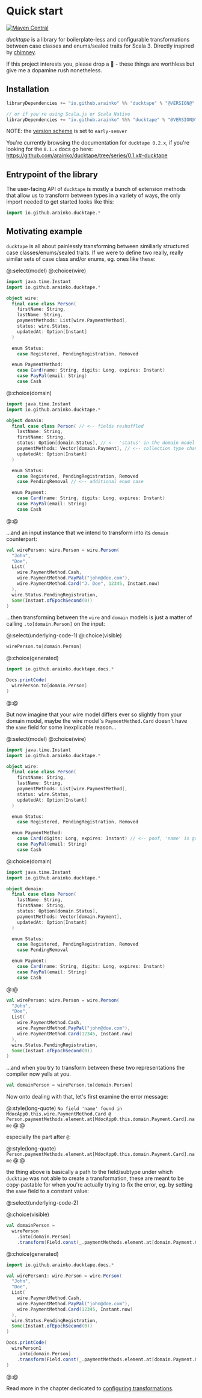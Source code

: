 # Quick start

[![Maven Central](https://maven-badges.herokuapp.com/maven-central/io.github.arainko/ducktape_3/badge.svg?style=flat-square)](https://maven-badges.herokuapp.com/maven-central/io.github.arainko/ducktape_3)

*ducktape* is a library for boilerplate-less and configurable transformations between case classes and enums/sealed traits for Scala 3. Directly inspired by [chimney](https://github.com/scalalandio/chimney).

If this project interests you, please drop a 🌟 - these things are worthless but give me a dopamine rush nonetheless.

## Installation
```scala
libraryDependencies += "io.github.arainko" %% "ducktape" % "@VERSION@"

// or if you're using Scala.js or Scala Native
libraryDependencies += "io.github.arainko" %%% "ducktape" % "@VERSION@"
```

NOTE: the [version scheme](https://www.scala-lang.org/blog/2021/02/16/preventing-version-conflicts-with-versionscheme.html) is set to `early-semver`

You're currently browsing the documentation for `ducktape 0.2.x`, if you're looking for the `0.1.x` docs go here: https://github.com/arainko/ducktape/tree/series/0.1.x#-ducktape

## Entrypoint of the library

The user-facing API of `ducktape` is mostly a bunch of extension methods that allow us to transform between types in a variety of ways, the only import needed to get started looks like this:

```scala
import io.github.arainko.ducktape.*
```

## Motivating example

`ducktape` is all about painlessly transforming between similiarly structured case classes/enums/sealed traits. If we were to define two really, really similar sets of case class and/or enums, eg. ones like these:

@:select(model)
@:choice(wire)
```scala mdoc
import java.time.Instant
import io.github.arainko.ducktape.*

object wire:
  final case class Person(
    firstName: String,
    lastName: String,
    paymentMethods: List[wire.PaymentMethod],
    status: wire.Status,
    updatedAt: Option[Instant]
  )

  enum Status:
    case Registered, PendingRegistration, Removed

  enum PaymentMethod:
    case Card(name: String, digits: Long, expires: Instant)
    case PayPal(email: String)
    case Cash
```

@:choice(domain)
```scala mdoc
import java.time.Instant
import io.github.arainko.ducktape.*

object domain:
  final case class Person( // <-- fields reshuffled
    lastName: String,
    firstName: String,
    status: Option[domain.Status], // <-- 'status' in the domain model is optional
    paymentMethods: Vector[domain.Payment], // <-- collection type changed from a List to a Vector
    updatedAt: Option[Instant]
  )

  enum Status:
    case Registered, PendingRegistration, Removed
    case PendingRemoval // <-- additional enum case

  enum Payment:
    case Card(name: String, digits: Long, expires: Instant)
    case PayPal(email: String)
    case Cash
```
@:@

...and an input instance that we intend to transform into its `domain` counterpart:
```scala mdoc:silent
val wirePerson: wire.Person = wire.Person(
  "John",
  "Doe",
  List(
    wire.PaymentMethod.Cash,
    wire.PaymentMethod.PayPal("john@doe.com"),
    wire.PaymentMethod.Card("J. Doe", 12345, Instant.now)
  ),
  wire.Status.PendingRegistration,
  Some(Instant.ofEpochSecond(0))
)
```

...then transforming between the `wire` and `domain` models is just a matter of calling `.to[domain.Person]` on the input:

@:select(underlying-code-1)
@:choice(visible)
```scala mdoc
wirePerson.to[domain.Person]
```

@:choice(generated)
```scala mdoc:passthrough
import io.github.arainko.ducktape.docs.*

Docs.printCode(
  wirePerson.to[domain.Person]
)
``` 
@:@

But now imagine that your wire model differs ever so slightly from your domain model, maybe the wire model's `PaymentMethod.Card` doesn't have the `name` field for some inexplicable reason...

@:select(model)
@:choice(wire)
```scala mdoc:reset
import java.time.Instant
import io.github.arainko.ducktape.*

object wire:
  final case class Person(
    firstName: String,
    lastName: String,
    paymentMethods: List[wire.PaymentMethod],
    status: wire.Status,
    updatedAt: Option[Instant]
  )

  enum Status:
    case Registered, PendingRegistration, Removed

  enum PaymentMethod:
    case Card(digits: Long, expires: Instant) // <-- poof, 'name' is gone
    case PayPal(email: String)
    case Cash
```

@:choice(domain)
```scala mdoc
import java.time.Instant
import io.github.arainko.ducktape.*

object domain:
  final case class Person(
    lastName: String,
    firstName: String,
    status: Option[domain.Status],
    paymentMethods: Vector[domain.Payment],
    updatedAt: Option[Instant]
  )

  enum Status:
    case Registered, PendingRegistration, Removed
    case PendingRemoval

  enum Payment:
    case Card(name: String, digits: Long, expires: Instant)
    case PayPal(email: String)
    case Cash
```
@:@

```scala mdoc:invisible
val wirePerson: wire.Person = wire.Person(
  "John",
  "Doe",
  List(
    wire.PaymentMethod.Cash,
    wire.PaymentMethod.PayPal("john@doe.com"),
    wire.PaymentMethod.Card(12345, Instant.now)
  ),
  wire.Status.PendingRegistration,
  Some(Instant.ofEpochSecond(0))
)
```
...and when you try to transform between these two representations the compiler now yells at you.

```scala mdoc:fail
val domainPerson = wirePerson.to[domain.Person]
```

Now onto dealing with that, let's first examine the error message:

@:style(long-quote)
`No field 'name' found in MdocApp0.this.wire.PaymentMethod.Card @ Person.paymentMethods.element.at[MdocApp0.this.domain.Payment.Card].name`
@:@

especially the part after `@`:

@:style(long-quote)
`Person.paymentMethods.element.at[MdocApp0.this.domain.Payment.Card].name`
@:@

the thing above is basically a path to the field/subtype under which `ducktape` was not able to create a transformation, these are meant to be copy-pastable for when you're actually trying to fix the error, eg. by setting the `name` field to a constant value:

@:select(underlying-code-2)

@:choice(visible)
```scala mdoc
val domainPerson =
  wirePerson
    .into[domain.Person]
    .transform(Field.const(_.paymentMethods.element.at[domain.Payment.Card].name, "CONST NAME"))
```

@:choice(generated)
```scala mdoc:passthrough
import io.github.arainko.ducktape.docs.*

val wirePerson1: wire.Person = wire.Person(
  "John",
  "Doe",
  List(
    wire.PaymentMethod.Cash,
    wire.PaymentMethod.PayPal("john@doe.com"),
    wire.PaymentMethod.Card(12345, Instant.now)
  ),
  wire.Status.PendingRegistration,
  Some(Instant.ofEpochSecond(0))
)

Docs.printCode(
  wirePerson1
    .into[domain.Person]
    .transform(Field.const(_.paymentMethods.element.at[domain.Payment.Card].name, "CONST NAME"))
)
```
@:@

Read more in the chapter dedicated to [configuring transformations](total_transformations/configuring_transformations.md).
